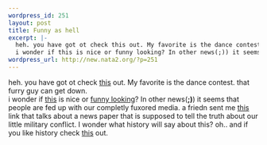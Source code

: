 ```yaml
--- 
wordpress_id: 251
layout: post
title: Funny as hell
excerpt: |-
  heh. you have got ot check this out. My favorite is the dance contest. that furry guy can get down. 
  i wonder if this is nice or funny looking? In other news(;)) it seems that people are ...
wordpress_url: http://new.nata2.org/?p=251
---
```

heh. you have got ot check <a href="http://nata2.info/pictures/Incoming/SAG/SAG.htm">this</a> out. My favorite is the dance contest. that furry guy can get down. <br/>
i wonder if <a href="http://www.powerpage.org/story.lasso?newsID=9186">this</a> is nice or <a href="http://www.thecamerazone.com/products/thumbnails/PALM7X.jpg">funny looking</a>? In other news(<b>;)</b>) it seems that people are fed up with our completly fuxored media. a friedn sent me <a href="http://www.guardian.co.uk/afghanistan/story/0,1284,676269,00.html">this</a> link that talks about a news paper that is supposed to tell the truth about our little military conflict. I wonder what history will say about this? oh.. and if you like history check <a href="http://nata2.info/pictures/Incoming/enron/">this</a> out.
